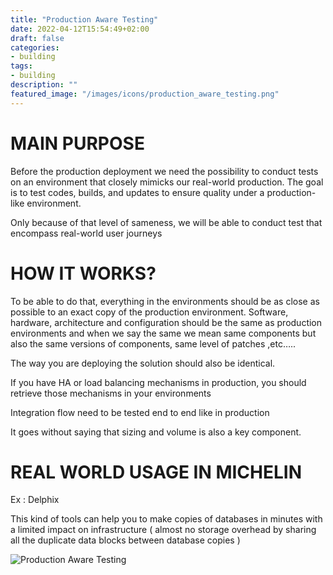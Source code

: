 ```yaml
---
title: "Production Aware Testing"
date: 2022-04-12T15:54:49+02:00
draft: false
categories:
- building
tags:
- building
description: ""
featured_image: "/images/icons/production_aware_testing.png"
---
```


# MAIN PURPOSE

Before the production deployment we need the possibility to conduct tests on an environment that closely mimicks our real-world production.
The goal is to test codes, builds, and updates to ensure quality under a production-like environment.

Only because of that level of sameness, we will be able to conduct test that encompass real-world user journeys

# HOW IT WORKS?

To be able to do that, everything in the environments should be as close as possible to an exact copy of the production environment.
Software, hardware, architecture and configuration should be the same as production environments and when we say the same we mean same components but also the same versions of components, same level of patches ,etc…..

The way you are deploying the solution should also be identical.

If you have HA or load balancing mechanisms in production, you should retrieve those mechanisms in your environments

Integration flow need to be tested end to end like in production

It goes without saying that sizing and volume is also a key component.


# REAL WORLD USAGE IN MICHELIN

Ex : Delphix

This kind of tools can help you to make copies of databases in minutes with a limited impact on infrastructure ( almost no storage overhead by sharing all the duplicate data blocks between database copies )  

![Production Aware Testing](/images/building/production_aware_testing.png)
